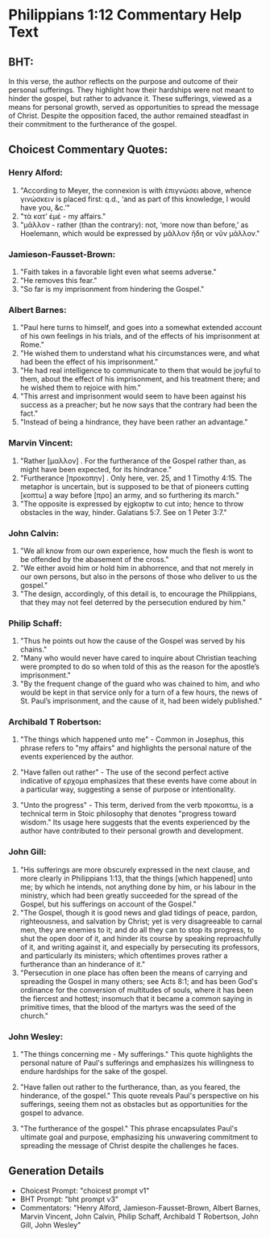 # Philippians 1:12 Commentary Help Text

## BHT:
In this verse, the author reflects on the purpose and outcome of their personal sufferings. They highlight how their hardships were not meant to hinder the gospel, but rather to advance it. These sufferings, viewed as a means for personal growth, served as opportunities to spread the message of Christ. Despite the opposition faced, the author remained steadfast in their commitment to the furtherance of the gospel.

## Choicest Commentary Quotes:
### Henry Alford:
1. "According to Meyer, the connexion is with ἐπιγνώσει above, whence γινώσκειν is placed first: q.d., ‘and as part of this knowledge, I would have you, &c.’"
2. "τὰ κατʼ ἐμέ - my affairs."
3. "μᾶλλον - rather (than the contrary): not, ‘more now than before,’ as Hoelemann, which would be expressed by μᾶλλον ἤδη or νῦν μᾶλλον."

### Jamieson-Fausset-Brown:
1. "Faith takes in a favorable light even what seems adverse." 
2. "He removes this fear." 
3. "So far is my imprisonment from hindering the Gospel."

### Albert Barnes:
1. "Paul here turns to himself, and goes into a somewhat extended account of his own feelings in his trials, and of the effects of his imprisonment at Rome."
2. "He wished them to understand what his circumstances were, and what had been the effect of his imprisonment."
3. "He had real intelligence to communicate to them that would be joyful to them, about the effect of his imprisonment, and his treatment there; and he wished them to rejoice with him."
4. "This arrest and imprisonment would seem to have been against his success as a preacher; but he now says that the contrary had been the fact."
5. "Instead of being a hindrance, they have been rather an advantage."

### Marvin Vincent:
1. "Rather [μαλλον] . For the furtherance of the Gospel rather than, as might have been expected, for its hindrance." 
2. "Furtherance [προκοπην] . Only here, ver. 25, and 1 Timothy 4:15. The metaphor is uncertain, but is supposed to be that of pioneers cutting [κοπτω] a way before [προ] an army, and so furthering its march." 
3. "The opposite is expressed by ejgkoptw to cut into; hence to throw obstacles in the way, hinder. Galatians 5:7. See on 1 Peter 3:7."

### John Calvin:
1. "We all know from our own experience, how much the flesh is wont to be offended by the abasement of the cross."
2. "We either avoid him or hold him in abhorrence, and that not merely in our own persons, but also in the persons of those who deliver to us the gospel."
3. "The design, accordingly, of this detail is, to encourage the Philippians, that they may not feel deterred by the persecution endured by him."

### Philip Schaff:
1. "Thus he points out how the cause of the Gospel was served by his chains."
2. "Many who would never have cared to inquire about Christian teaching were prompted to do so when told of this as the reason for the apostle’s imprisonment."
3. "By the frequent change of the guard who was chained to him, and who would be kept in that service only for a turn of a few hours, the news of St. Paul’s imprisonment, and the cause of it, had been widely published."

### Archibald T Robertson:
1. "The things which happened unto me" - Common in Josephus, this phrase refers to "my affairs" and highlights the personal nature of the events experienced by the author.

2. "Have fallen out rather" - The use of the second perfect active indicative of ερχομα emphasizes that these events have come about in a particular way, suggesting a sense of purpose or intentionality.

3. "Unto the progress" - This term, derived from the verb προκοπτω, is a technical term in Stoic philosophy that denotes "progress toward wisdom." Its usage here suggests that the events experienced by the author have contributed to their personal growth and development.

### John Gill:
1. "His sufferings are more obscurely expressed in the next clause, and more clearly in Philippians 1:13, that the things [which happened] unto me; by which he intends, not anything done by him, or his labour in the ministry, which had been greatly succeeded for the spread of the Gospel, but his sufferings on account of the Gospel."
2. "The Gospel, though it is good news and glad tidings of peace, pardon, righteousness, and salvation by Christ; yet is very disagreeable to carnal men, they are enemies to it; and do all they can to stop its progress, to shut the open door of it, and hinder its course by speaking reproachfully of it, and writing against it, and especially by persecuting its professors, and particularly its ministers; which oftentimes proves rather a furtherance than an hinderance of it."
3. "Persecution in one place has often been the means of carrying and spreading the Gospel in many others; see Acts 8:1; and has been God's ordinance for the conversion of multitudes of souls, where it has been the fiercest and hottest; insomuch that it became a common saying in primitive times, that the blood of the martyrs was the seed of the church."

### John Wesley:
1. "The things concerning me - My sufferings." This quote highlights the personal nature of Paul's sufferings and emphasizes his willingness to endure hardships for the sake of the gospel.

2. "Have fallen out rather to the furtherance, than, as you feared, the hinderance, of the gospel." This quote reveals Paul's perspective on his sufferings, seeing them not as obstacles but as opportunities for the gospel to advance.

3. "The furtherance of the gospel." This phrase encapsulates Paul's ultimate goal and purpose, emphasizing his unwavering commitment to spreading the message of Christ despite the challenges he faces.


## Generation Details
- Choicest Prompt: "choicest prompt v1"
- BHT Prompt: "bht prompt v3"
- Commentators: "Henry Alford, Jamieson-Fausset-Brown, Albert Barnes, Marvin Vincent, John Calvin, Philip Schaff, Archibald T Robertson, John Gill, John Wesley"
